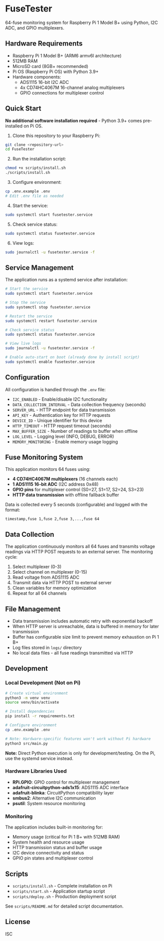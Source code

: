 # FuseTester

64-fuse monitoring system for Raspberry Pi 1 Model B+ using Python, I2C ADC, and GPIO multiplexers.

## Hardware Requirements

- Raspberry Pi 1 Model B+ (ARM6 armv6l architecture)
- 512MB RAM 
- MicroSD card (8GB+ recommended)
- Pi OS (Raspberry Pi OS) with Python 3.9+
- Hardware components:
  - ADS1115 16-bit I2C ADC
  - 4x CD74HC4067M 16-channel analog multiplexers
  - GPIO connections for multiplexer control

## Quick Start

**No additional software installation required** - Python 3.9+ comes pre-installed on Pi OS.

1. Clone this repository to your Raspberry Pi:
```bash
git clone <repository-url>
cd FuseTester
```

2. Run the installation script:
```bash
chmod +x scripts/install.sh
./scripts/install.sh
```

3. Configure environment:
```bash
cp .env.example .env
# Edit .env file as needed
```

4. Start the service:
```bash
sudo systemctl start fusetester.service
```

5. Check service status:
```bash
sudo systemctl status fusetester.service
```

6. View logs:
```bash
sudo journalctl -u fusetester.service -f
```

## Service Management

The application runs as a systemd service after installation:

```bash
# Start the service
sudo systemctl start fusetester.service

# Stop the service
sudo systemctl stop fusetester.service

# Restart the service
sudo systemctl restart fusetester.service

# Check service status
sudo systemctl status fusetester.service

# View live logs
sudo journalctl -u fusetester.service -f

# Enable auto-start on boot (already done by install script)
sudo systemctl enable fusetester.service
```

## Configuration

All configuration is handled through the `.env` file:

- `I2C_ENABLED` - Enable/disable I2C functionality
- `DATA_COLLECTION_INTERVAL` - Data collection frequency (seconds)  
- `SERVER_URL` - HTTP endpoint for data transmission
- `API_KEY` - Authentication key for HTTP requests
- `DEVICE_ID` - Unique identifier for this device
- `HTTP_TIMEOUT` - HTTP request timeout (seconds)
- `MAX_BUFFER_SIZE` - Number of readings to buffer when offline
- `LOG_LEVEL` - Logging level (INFO, DEBUG, ERROR)
- `MEMORY_MONITORING` - Enable memory usage logging

## Fuse Monitoring System

This application monitors 64 fuses using:
- **4 CD74HC4067M multiplexers** (16 channels each)
- **1 ADS1115 16-bit ADC** (I2C address 0x48)
- **GPIO pins** for multiplexer control (S0=27, S1=17, S2=24, S3=23)
- **HTTP data transmission** with offline fallback buffer

Data is collected every 5 seconds (configurable) and logged with the format:
```
timestamp,fuse 1,fuse 2,fuse 3,...,fuse 64
```

## Data Collection

The application continuously monitors all 64 fuses and transmits voltage readings via HTTP POST requests to an external server. The monitoring cycle:

1. Select multiplexer (0-3)
2. Select channel on multiplexer (0-15) 
3. Read voltage from ADS1115 ADC
4. Transmit data via HTTP POST to external server
5. Clean variables for memory optimization
6. Repeat for all 64 channels

## File Management

- Data transmission includes automatic retry with exponential backoff
- When HTTP server is unreachable, data is buffered in memory for later transmission
- Buffer has configurable size limit to prevent memory exhaustion on Pi 1 B+
- Log files stored in `logs/` directory
- No local data files - all fuse readings transmitted via HTTP

## Development

### Local Development (Not on Pi)
```bash
# Create virtual environment
python3 -m venv venv
source venv/bin/activate

# Install dependencies
pip install -r requirements.txt

# Configure environment
cp .env.example .env

# Note: Hardware-specific features won't work without Pi hardware
python3 src/main.py
```

**Note:** Direct Python execution is only for development/testing. On the Pi, use the systemd service instead.

### Hardware Libraries Used

- **RPi.GPIO**: GPIO control for multiplexer management
- **adafruit-circuitpython-ads1x15**: ADS1115 ADC interface  
- **adafruit-blinka**: CircuitPython compatibility layer
- **smbus2**: Alternative I2C communication
- **psutil**: System resource monitoring

### Monitoring

The application includes built-in monitoring for:
- Memory usage (critical for Pi 1 B+ with 512MB RAM)
- System health and resource usage
- HTTP transmission status and buffer usage
- I2C device connectivity and status
- GPIO pin states and multiplexer control

## Scripts

- `scripts/install.sh` - Complete installation on Pi
- `scripts/start.sh` - Application startup script  
- `scripts/deploy.sh` - Production deployment script

See `scripts/README.md` for detailed script documentation.

## License

ISC
